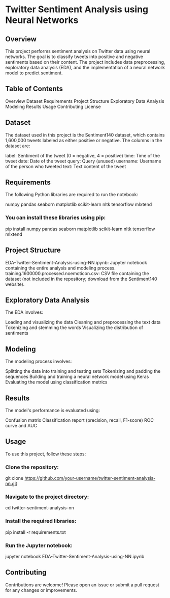 # Twitter Sentiment Analysis using Neural Networks

## Overview
This project performs sentiment analysis on Twitter data using neural networks. The goal is to classify tweets into positive and negative sentiments based on their content. The project includes data preprocessing, exploratory data analysis (EDA), and the implementation of a neural network model to predict sentiment.

## Table of Contents
Overview
Dataset
Requirements
Project Structure
Exploratory Data Analysis
Modeling
Results
Usage
Contributing
License
## Dataset
The dataset used in this project is the Sentiment140 dataset, which contains 1,600,000 tweets labeled as either positive or negative. The columns in the dataset are:

label: Sentiment of the tweet (0 = negative, 4 = positive)
time: Time of the tweet
date: Date of the tweet
query: Query (unused)
username: Username of the person who tweeted
text: Text content of the tweet
## Requirements
The following Python libraries are required to run the notebook:

numpy
pandas
seaborn
matplotlib
scikit-learn
nltk
tensorflow
mlxtend
### You can install these libraries using pip:

pip install numpy pandas seaborn matplotlib scikit-learn nltk tensorflow mlxtend
## Project Structure
EDA-Twitter-Sentiment-Analysis-using-NN.ipynb: Jupyter notebook containing the entire analysis and modeling process.
training.1600000.processed.noemoticon.csv: CSV file containing the dataset (not included in the repository; download from the Sentiment140 website).
## Exploratory Data Analysis
The EDA involves:

Loading and visualizing the data
Cleaning and preprocessing the text data
Tokenizing and stemming the words
Visualizing the distribution of sentiments
## Modeling
The modeling process involves:

Splitting the data into training and testing sets
Tokenizing and padding the sequences
Building and training a neural network model using Keras
Evaluating the model using classification metrics
## Results
The model's performance is evaluated using:

Confusion matrix
Classification report (precision, recall, F1-score)
ROC curve and AUC
## Usage
To use this project, follow these steps:

### Clone the repository:
git clone https://github.com/your-username/twitter-sentiment-analysis-nn.git

### Navigate to the project directory:
cd twitter-sentiment-analysis-nn
### Install the required libraries:
pip install -r requirements.txt
### Run the Jupyter notebook:
jupyter notebook EDA-Twitter-Sentiment-Analysis-using-NN.ipynb
## Contributing
Contributions are welcome! Please open an issue or submit a pull request for any changes or improvements.
